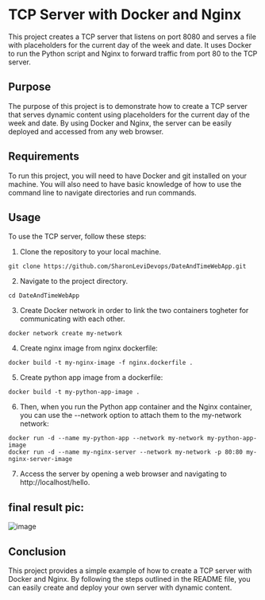 TCP Server with Docker and Nginx
=================================

This project creates a TCP server that listens on port 8080 and serves a file with placeholders for the current day of the week and date. It uses Docker to run the Python script and Nginx to forward traffic from port 80 to the TCP server.

Purpose
-------
The purpose of this project is to demonstrate how to create a TCP server that serves dynamic content using placeholders for the current day of the week and date. By using Docker and Nginx, the server can be easily deployed and accessed from any web browser.

Requirements
------------
To run this project, you will need to have Docker and git installed on your machine. You will also need to have basic knowledge of how to use the command line to navigate directories and run commands.

Usage
-----
To use the TCP server, follow these steps:

1. Clone the repository to your local machine.
```
git clone https://github.com/SharonLeviDevops/DateAndTimeWebApp.git
```
2. Navigate to the project directory.
```
cd DateAndTimeWebApp
```
3. Create Docker network in order to link the two containers togheter for communicating with each other.
```
docker network create my-network
```
4. Create nginx image from nginx dockerfile:
```
docker build -t my-nginx-image -f nginx.dockerfile .
```
5. Create python app image from a dockerfile:
```
docker build -t my-python-app-image .
```
6. Then, when you run the Python app container and the Nginx container, you can use the --network option to attach them to the my-network network:
```
docker run -d --name my-python-app --network my-network my-python-app-image
docker run -d --name my-nginx-server --network my-network -p 80:80 my-nginx-server-image
```
7. Access the server by opening a web browser and navigating to http://localhost/hello.
## final result pic:
![image](https://user-images.githubusercontent.com/106589153/229478771-26a52cfd-c54f-43f9-a562-9540f78a0f7f.png)

Conclusion
----------
This project provides a simple example of how to create a TCP server with Docker and Nginx. By following the steps outlined in the README file, you can easily create and deploy your own server with dynamic content.
